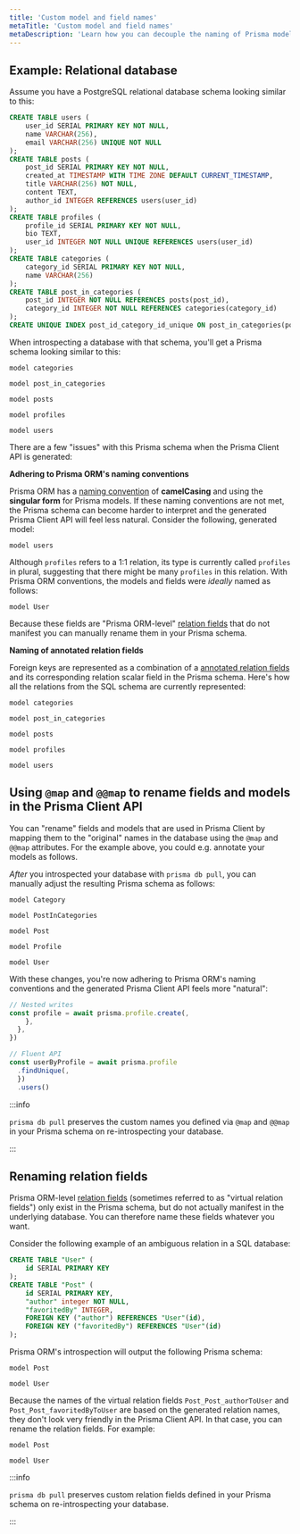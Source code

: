 ```yaml
---
title: 'Custom model and field names'
metaTitle: 'Custom model and field names'
metaDescription: 'Learn how you can decouple the naming of Prisma models from database tables to improve the ergonomics of the generated Prisma Client API.'
---
```


## Example: Relational database

Assume you have a PostgreSQL relational database schema looking similar to this:

```sql
CREATE TABLE users (
	user_id SERIAL PRIMARY KEY NOT NULL,
	name VARCHAR(256),
	email VARCHAR(256) UNIQUE NOT NULL
);
CREATE TABLE posts (
	post_id SERIAL PRIMARY KEY NOT NULL,
	created_at TIMESTAMP WITH TIME ZONE DEFAULT CURRENT_TIMESTAMP,
	title VARCHAR(256) NOT NULL,
	content TEXT,
	author_id INTEGER REFERENCES users(user_id)
);
CREATE TABLE profiles (
	profile_id SERIAL PRIMARY KEY NOT NULL,
	bio TEXT,
	user_id INTEGER NOT NULL UNIQUE REFERENCES users(user_id)
);
CREATE TABLE categories (
	category_id SERIAL PRIMARY KEY NOT NULL,
	name VARCHAR(256)
);
CREATE TABLE post_in_categories (
	post_id INTEGER NOT NULL REFERENCES posts(post_id),
	category_id INTEGER NOT NULL REFERENCES categories(category_id)
);
CREATE UNIQUE INDEX post_id_category_id_unique ON post_in_categories(post_id int4_ops,category_id int4_ops);
```

When introspecting a database with that schema, you'll get a Prisma schema looking similar to this:

```prisma
model categories 

model post_in_categories 

model posts 

model profiles 

model users 
```

There are a few "issues" with this Prisma schema when the Prisma Client API is generated:

**Adhering to Prisma ORM's naming conventions**

Prisma ORM has a [naming convention](/orm/reference/prisma-schema-reference#naming-conventions) of **camelCasing** and using the **singular form** for Prisma models. If these naming conventions are not met, the Prisma schema can become harder to interpret and the generated Prisma Client API will feel less natural. Consider the following, generated model:

```prisma
model users 
```

Although `profiles` refers to a 1:1 relation, its type is currently called `profiles` in plural, suggesting that there might be many `profiles` in this relation. With Prisma ORM conventions, the models and fields were _ideally_ named as follows:

```prisma
model User 
```

Because these fields are "Prisma ORM-level" [relation fields](/orm/prisma-schema/data-model/relations#relation-fields) that do not manifest you can manually rename them in your Prisma schema.

**Naming of annotated relation fields**

Foreign keys are represented as a combination of a [annotated relation fields](/orm/prisma-schema/data-model/relations#relation-fields) and its corresponding relation scalar field in the Prisma schema. Here's how all the relations from the SQL schema are currently represented:

```prisma
model categories 

model post_in_categories 

model posts 

model profiles 

model users 
```

## Using `@map` and `@@map` to rename fields and models in the Prisma Client API

You can "rename" fields and models that are used in Prisma Client by mapping them to the "original" names in the database using the `@map` and `@@map` attributes. For the example above, you could e.g. annotate your models as follows.

_After_ you introspected your database with `prisma db pull`, you can manually adjust the resulting Prisma schema as follows:

```prisma
model Category 

model PostInCategories 

model Post 

model Profile 

model User 
```

With these changes, you're now adhering to Prisma ORM's naming conventions and the generated Prisma Client API feels more "natural":

```ts
// Nested writes
const profile = await prisma.profile.create(,
    },
  },
})

// Fluent API
const userByProfile = await prisma.profile
  .findUnique(,
  })
  .users()
```

:::info

`prisma db pull` preserves the custom names you defined via `@map` and `@@map` in your Prisma schema on re-introspecting your database.

:::

## Renaming relation fields

Prisma ORM-level [relation fields](/orm/prisma-schema/data-model/relations#relation-fields) (sometimes referred to as "virtual relation fields") only exist in the Prisma schema, but do not actually manifest in the underlying database. You can therefore name these fields whatever you want.

Consider the following example of an ambiguous relation in a SQL database:

```sql
CREATE TABLE "User" (
    id SERIAL PRIMARY KEY
);
CREATE TABLE "Post" (
    id SERIAL PRIMARY KEY,
    "author" integer NOT NULL,
    "favoritedBy" INTEGER,
    FOREIGN KEY ("author") REFERENCES "User"(id),
    FOREIGN KEY ("favoritedBy") REFERENCES "User"(id)
);
```

Prisma ORM's introspection will output the following Prisma schema:

```prisma
model Post 

model User 
```

Because the names of the virtual relation fields `Post_Post_authorToUser` and `Post_Post_favoritedByToUser` are based on the generated relation names, they don't look very friendly in the Prisma Client API. In that case, you can rename the relation fields. For example:

```prisma highlight=11-12;edit
model Post 

model User 
```

:::info

`prisma db pull` preserves custom relation fields defined in your Prisma schema on re-introspecting your database.

:::